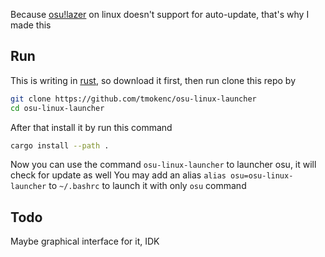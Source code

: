 Because [osu!lazer](https://github.com/ppy/osu) on linux doesn't support for auto-update, that's why I made this

## Run
This is writing in [rust](https://www.rust-lang.org/), so download it first, then run clone this repo by
```sh
git clone https://github.com/tmokenc/osu-linux-launcher
cd osu-linux-launcher
```

After that install it by run this command
```sh
cargo install --path .
```

Now you can use the command `osu-linux-launcher` to launcher osu, it will check for update as well
You may add an alias `alias osu=osu-linux-launcher` to `~/.bashrc` to launch it with only `osu` command

## Todo
Maybe graphical interface for it, IDK
